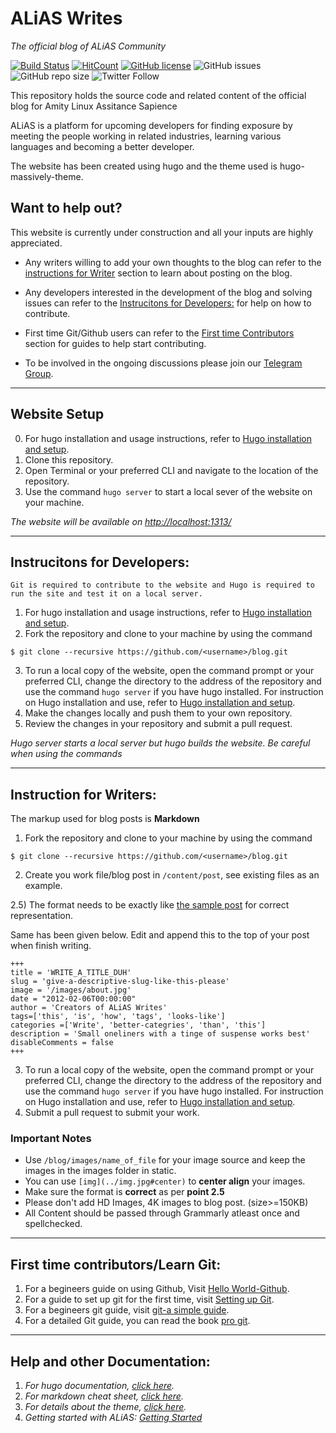 # ALiAS Writes
*The official blog of ALiAS Community*

[![Build Status](https://travis-ci.com/asetalias/blog.svg?branch=master)](https://travis-ci.com/asetalias/blog)  [![HitCount](http://hits.dwyl.io/asetalias/blog.svg)](http://hits.dwyl.io/asetalias/blog) [![GitHub license](https://img.shields.io/github/license/asetalias/blog.svg?style=flat-square)](https://github.com/asetalias/blog/blob/master/LICENSE) 
![GitHub issues](https://img.shields.io/github/issues-raw/asetalias/blog.svg) ![GitHub repo size](https://img.shields.io/github/repo-size/asetalias/blog.svg)
![Twitter Follow](https://img.shields.io/twitter/follow/asetalias.svg?style=social)

This repository holds the source code and related content of the official blog for Amity Linux Assitance Sapience

ALiAS is a platform for upcoming developers for finding exposure by meeting the people working in related industries, learning various languages and becoming a better developer.

The website has been created using hugo and the theme used is hugo-massively-theme.

## Want to help out?
This website is currently under construction and all your inputs are highly appreciated.
-   Any writers willing to add your own thoughts to the blog can refer to the [instructions for Writer](https://github.com/asetalias/blog/#instruction-for-writers) section to learn about posting on the blog.
-   Any developers interested in the development of the blog and solving issues can refer to the [Instrucitons for Developers:](https://github.com/asetalias/blog/#instrucitons-for-developers) for help on how to contribute.
-   First time Git/Github users can refer to the [First time Contributors](https://github.com/asetalias/blog/#first-time-contributors) section for guides to help start contributing.

-   To be involved in the ongoing discussions please join our [Telegram Group](https://t.me/joinchat/KDFmCRdcpJrASFp5pKVaCA).

* * *

## Website Setup

0) For hugo installation and usage instructions, refer to [Hugo installation and setup](./INSTALLATION.md).
1) Clone this repository.
2) Open Terminal or your preferred CLI and navigate to the location of the repository.
3) Use the command `hugo server` to start a local sever of the website on your machine.

*The website will be available on <http://localhost:1313/>*

* * *

## Instrucitons for Developers:

`Git is required to contribute to the website and Hugo is required to run the site and test it on a local server.`

1) For hugo installation and usage instructions, refer to [Hugo installation and setup](./INSTALLATION.md).
2) Fork the repository and clone to your machine by using the command 
```
$ git clone --recursive https://github.com/<username>/blog.git
```
3)  To run a local copy of the website, open the command prompt or your preferred CLI, change the directory to the address of the repository and use the command `hugo server` if you have hugo installed.
 For instruction on Hugo installation and use, refer to [Hugo installation and setup](./INSTALLATION.md).
4) Make the changes locally and push them to your own repository.
5) Review the changes in your repository and submit a pull request.

*Hugo server starts a local server but hugo builds the website. Be careful when using the commands*

* * *

## Instruction for Writers:

The markup used for blog posts is **Markdown**

1) Fork the repository and clone to your machine by using the command 
```
$ git clone --recursive https://github.com/<username>/blog.git
```
2) Create you work file/blog post in `/content/post`, see existing files as an example.

2.5) The format needs to be exactly like [the sample post](./content/post/post.en.md) for correct representation. 

Same has been given below. Edit and append this to the top of your post when finish writing. 

```
+++
title = 'WRITE_A_TITLE_DUH'
slug = 'give-a-descriptive-slug-like-this-please'
image = '/images/about.jpg'
date = "2012-02-06T00:00:00"
author = 'Creators of ALiAS Writes'
tags=['this', 'is', 'how', 'tags', 'looks-like']
categories =['Write', 'better-categries', 'than', 'this']
description = 'Small oneliners with a tinge of suspense works best'
disableComments = false
+++
```
 
3)  To run a local copy of the website, open the command prompt or your preferred CLI, change the directory to the address of the repository and use the command `hugo server` if you have hugo installed.
 For instruction on Hugo installation and use, refer to [Hugo installation and setup](./INSTALLATION.md).
4)  Submit a pull request to submit your work.

### Important Notes
-  Use `/blog/images/name_of_file` for your image source and keep the images in the images folder in static.
-  You can use `[img](../img.jpg#center)` to **center align** your images.
-  Make sure the format is **correct** as per **point 2.5**
-  Please don't add HD Images, 4K images to blog post. (size>=150KB)
-  All Content should be passed through Grammarly atleast once and spellchecked.

* * *

## First time contributors/Learn Git:

1) For a begineers guide on using Github, Visit [Hello World-Github](https://guides.github.com/activities/hello-world/).
2) For a guide to set up git for the first time, visit [Setting up Git](https://git-scm.com/book/en/v2/Getting-Started-First-Time-Git-Setup).
3) For a begineers git guide, visit [git-a simple guide](http://rogerdudler.github.io/git-guide/).
4) For a detailed Git guide, you can read the book [pro git](https://git-scm.com/book/en/v2).

* * *

## Help and other Documentation:

1) *For hugo documentation, [click here](https://gohugo.io/documentation).*
2) *For markdown cheat sheet, [click here](https://github.com/adam-p/markdown-here/wiki/Markdown-Cheatsheet#code).*
3) *For details about the theme, [click here](https://github.com/curtistimson/hugo-theme-massively).*
4) *Getting started with ALiAS: [Getting Started](https://bit.ly/2I833jJ)*
